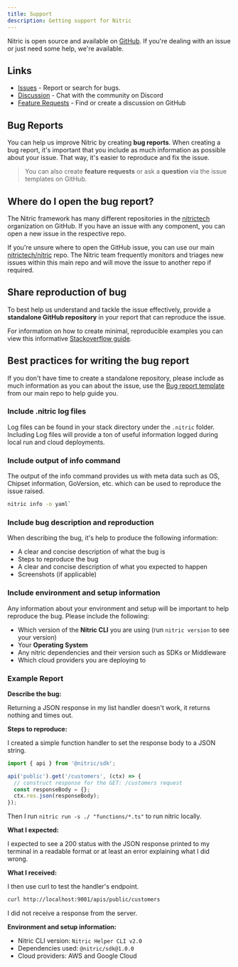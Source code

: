 ```yaml
---
title: Support
description: Getting support for Nitric
---
```


Nitric is open source and available on [GitHub](https://github.com/nitrictech/nitric). If you're dealing with an issue or just need some help, we're available.

## Links

- [Issues](https://github.com/nitrictech/nitric/issues) - Report or search for bugs.
- [Discussion](https://discord.gg/Webemece5C) - Chat with the community on Discord
- [Feature Requests](https://github.com/nitrictech/nitric/discussions) - Find or create a discussion on GitHub

## Bug Reports

You can help us improve Nitric by creating **bug reports**. When creating a bug report, it's important that you include as much information as possible about your issue. That way, it's easier to reproduce and fix the issue.

> You can also create **feature requests** or ask a **question** via the issue templates on GitHub.

## Where do I open the bug report?

The Nitric framework has many different repositories in the [nitrictech](https://github.com/nitrictech) organization on GitHub. If you have an issue with any component, you can open a new issue in the respective repo.

If you're unsure where to open the GitHub issue, you can use our main [nitrictech/nitric](https://github.com/nitrictech/nitric) repo. The Nitric team frequently monitors and triages new issues within this main repo and will move the issue to another repo if required.

## Share reproduction of bug

To best help us understand and tackle the issue effectively, provide a **standalone GitHub repository** in your report that can reproduce the issue.

For information on how to create minimal, reproducible examples you can view this informative [Stackoverflow guide](https://stackoverflow.com/help/minimal-reproducible-example).

## Best practices for writing the bug report

If you don't have time to create a standalone repository, please include as much information as you can about the issue, use the [Bug report template](https://github.com/nitrictech/nitric/issues/new?assignees=&labels=&template=bug_report.md&title=%27Create%20bug%20report%27) from our main repo to help guide you.

### Include .nitric log files

Log files can be found in your stack directory under the `.nitric` folder.
Including Log files will provide a ton of useful information logged during local run and cloud deployments.

### Include output of info command

The output of the info command provides us with meta data such as OS, Chipset information, GoVersion, etc. which can be used to reproduce the issue raised.

```bash
nitric info -o yaml`
```

### Include bug description and reproduction

When describing the bug, it's help to produce the following information:

- A clear and concise description of what the bug is
- Steps to reproduce the bug
- A clear and concise description of what you expected to happen
- Screenshots (if applicable)

### Include environment and setup information

Any information about your environment and setup will be important to help reproduce the bug. Please include the following:

- Which version of the **Nitric CLI** you are using (run `nitric version` to see your version)
- Your **Operating System**
- Any nitric dependencies and their version such as SDKs or Middleware
- Which cloud providers you are deploying to

### Example Report

**Describe the bug:**

Returning a JSON response in my list handler doesn't work, it returns nothing and times out.

**Steps to reproduce:**

I created a simple function handler to set the response body to a JSON string.

```typescript
import { api } from '@nitric/sdk';

api('public').get('/customers', (ctx) => {
  // construct response for the GET: /customers request
  const responseBody = {};
  ctx.res.json(responseBody);
});
```

Then I run `nitric run -s ./ "functions/*.ts"` to run nitric locally.

**What I expected:**

I expected to see a 200 status with the JSON response printed to my terminal in a readable format or at least an error explaining what I did wrong.

**What I received:**

I then use curl to test the handler's endpoint.

```bash
curl http://localhost:9001/apis/public/customers
```

I did not receive a response from the server.

**Environment and setup information:**

- Nitric CLI version: `Nitric Helper CLI v2.0`
- Dependencies used: `@nitric/sdk@1.0.0`
- Cloud providers: AWS and Google Cloud

